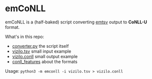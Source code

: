# emCoNLL

emCoNLL is a (half-baked) script converting [emtsv](https://github.com/dlt-rilmta/emtsv) output to **CoNLL-U** format.

What's in this repo:

* [converter.py](emconll/converter.py) the script itself
* [vizilo.tsv](tests/vizilo.tsv) small input example
* [vizilo.conll](tests/vizilo.conll) small output example
* [conll_features](docs/conll_features) about the formats

Usage:
`python3 -m emconll -i vizilo.tsv > vizilo.conll`
